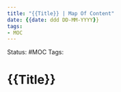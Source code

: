 ```yaml
---
title: "{{Title}} | Map Of Content"
date: {{date: ddd DD-MM-YYYY}}
tags:
- MOC
---
```

Status: #MOC
Tags:

# {{Title}}



